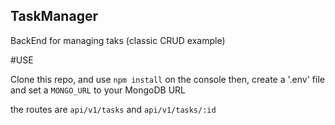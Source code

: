 ## TaskManager

BackEnd for managing taks (classic CRUD example)

#USE

Clone this repo, and use `npm install` on the console
then, create a '.env' file and set a `MONGO_URL` to your MongoDB URL

the routes are `api/v1/tasks` and `api/v1/tasks/:id`
